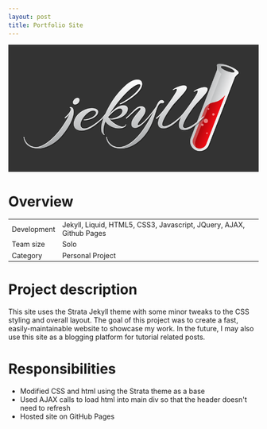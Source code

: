 ```yaml
---
layout: post
title: Portfolio Site
---
```

<img src="/images/fulls/portfolio-cover2.png" class="fit image">

<h1>Overview</h1>
<table>
<tr>
<td><span class="icon fa-cog"></span>  Development</td>
<td>Jekyll, Liquid, HTML5, CSS3, Javascript, JQuery, AJAX, Github Pages</td></tr>
<tr>
<td><span class="icon fa-users"></span>  Team size</td>
<td>Solo</td></tr>
<tr>
<td><span class="icon fa-tags"></span>  Category</td>
<td>Personal Project</td></tr>
</table>

<h1>Project description</h1>
This site uses the Strata Jekyll theme with some minor tweaks to the CSS styling and overall layout.
The goal of this project was to create a fast, easily-maintainable website to showcase my work. In the future, I may also use this site as a blogging platform for tutorial related posts.

<h1>Responsibilities</h1>
<ul>
<li>Modified CSS and html using the Strata theme as a base</li>
<li>Used AJAX calls to load html into main div so that the header doesn't need to refresh</li>
<li>Hosted site on GitHub Pages</li>
</ul>

